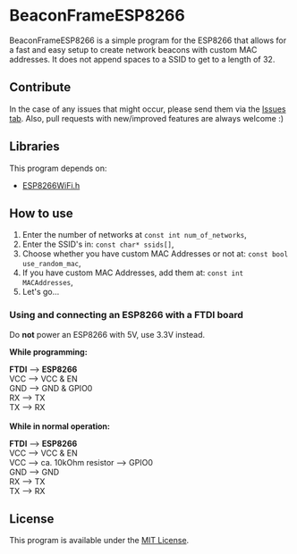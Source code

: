 # BeaconFrameESP8266
BeaconFrameESP8266 is a simple program for the ESP8266 that allows for a fast and easy setup to create network beacons with custom MAC addresses. It does not append spaces to a SSID to get to a length of 32. 

## Contribute
In the case of any issues that might occur, please send them via the [Issues tab](https://github.com/debruss/BeaconFrameESP8266/issues). Also, pull requests with new/improved features are always welcome :) 

## Libraries
This program depends on:
- [ESP8266WiFi.h](https://github.com/esp8266/Arduino)

## How to use
1. Enter the number of networks at `const int num_of_networks`,
2. Enter the SSID's in: `const char* ssids[]`,
3. Choose whether you have custom MAC Addresses or not at: `const bool use_random_mac`,
4. If you have custom MAC Addresses, add them at: `const int MACAddresses`,
5. Let's go...

### Using and connecting an ESP8266 with a FTDI board
Do __not__ power an ESP8266 with 5V, use 3.3V instead.

__While programming:__

__FTDI__ --> __ESP8266__<br>
VCC --> VCC & EN<br>
GND --> GND & GPIO0<br>
RX  --> TX<br>
TX  --> RX<br>
<br>
__While in normal operation:__

__FTDI__ --> __ESP8266__<br>
VCC --> VCC & EN<br>
VCC --> ca. 10kOhm resistor --> GPIO0<br>
GND --> GND<br>
RX  --> TX<br>
TX  --> RX<br>

## License
This program is available under the [MIT License](https://github.com/debruss/BeaconFrameESP8266/blob/master/LICENSE).
